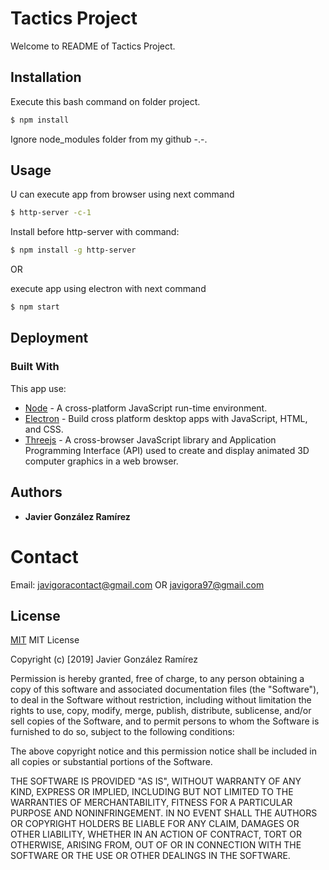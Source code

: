 # Tactics Project

Welcome to README of Tactics Project.

## Installation

Execute this bash command on folder project.

```bash
$ npm install
```

Ignore node_modules folder from my github -.-.

## Usage

U can execute app from browser using next command

```bash
$ http-server -c-1
```

Install before http-server with command:

```bash
$ npm install -g http-server
```

OR

execute app using electron with next command

```bash
$ npm start
```

## Deployment


### Built With
This app use:
* [Node](https://nodejs.org/es/) - A cross-platform JavaScript run-time environment.
* [Electron](https://electronjs.org/) - Build cross platform desktop apps with JavaScript, HTML, and CSS.
* [Threejs](https://threejs.org/) - A cross-browser JavaScript library and Application Programming Interface (API) used to create and display animated 3D computer graphics in a web browser.


## Authors

* **Javier González Ramírez**


# Contact

Email: javigoracontact@gmail.com OR javigora97@gmail.com

## License
[MIT]()
MIT License

Copyright (c) [2019] Javier González Ramírez

Permission is hereby granted, free of charge, to any person obtaining a copy
of this software and associated documentation files (the "Software"), to deal
in the Software without restriction, including without limitation the rights
to use, copy, modify, merge, publish, distribute, sublicense, and/or sell
copies of the Software, and to permit persons to whom the Software is
furnished to do so, subject to the following conditions:

The above copyright notice and this permission notice shall be included in all
copies or substantial portions of the Software.

THE SOFTWARE IS PROVIDED "AS IS", WITHOUT WARRANTY OF ANY KIND, EXPRESS OR
IMPLIED, INCLUDING BUT NOT LIMITED TO THE WARRANTIES OF MERCHANTABILITY,
FITNESS FOR A PARTICULAR PURPOSE AND NONINFRINGEMENT. IN NO EVENT SHALL THE
AUTHORS OR COPYRIGHT HOLDERS BE LIABLE FOR ANY CLAIM, DAMAGES OR OTHER
LIABILITY, WHETHER IN AN ACTION OF CONTRACT, TORT OR OTHERWISE, ARISING FROM,
OUT OF OR IN CONNECTION WITH THE SOFTWARE OR THE USE OR OTHER DEALINGS IN THE
SOFTWARE.